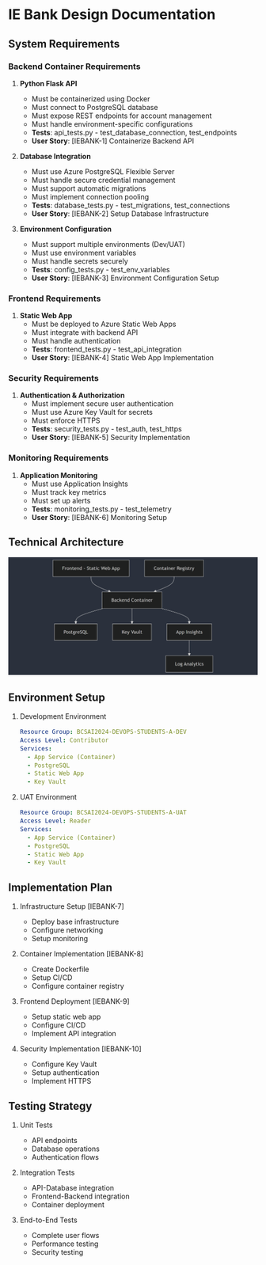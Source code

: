 # IE Bank Design Documentation

## System Requirements

### Backend Container Requirements
1. **Python Flask API**
   - Must be containerized using Docker
   - Must connect to PostgreSQL database
   - Must expose REST endpoints for account management
   - Must handle environment-specific configurations
   - **Tests**: api_tests.py - test_database_connection, test_endpoints
   - **User Story**: [IEBANK-1] Containerize Backend API

2. **Database Integration**
   - Must use Azure PostgreSQL Flexible Server
   - Must handle secure credential management
   - Must support automatic migrations
   - Must implement connection pooling
   - **Tests**: database_tests.py - test_migrations, test_connections
   - **User Story**: [IEBANK-2] Setup Database Infrastructure

3. **Environment Configuration**
   - Must support multiple environments (Dev/UAT)
   - Must use environment variables
   - Must handle secrets securely
   - **Tests**: config_tests.py - test_env_variables
   - **User Story**: [IEBANK-3] Environment Configuration Setup

### Frontend Requirements
1. **Static Web App**
   - Must be deployed to Azure Static Web Apps
   - Must integrate with backend API
   - Must handle authentication
   - **Tests**: frontend_tests.py - test_api_integration
   - **User Story**: [IEBANK-4] Static Web App Implementation

### Security Requirements
1. **Authentication & Authorization**
   - Must implement secure user authentication
   - Must use Azure Key Vault for secrets
   - Must enforce HTTPS
   - **Tests**: security_tests.py - test_auth, test_https
   - **User Story**: [IEBANK-5] Security Implementation

### Monitoring Requirements
1. **Application Monitoring**
   - Must use Application Insights
   - Must track key metrics
   - Must set up alerts
   - **Tests**: monitoring_tests.py - test_telemetry
   - **User Story**: [IEBANK-6] Monitoring Setup

## Technical Architecture
![Alt text](./images/technical_architecture.png)

## Environment Setup
1. Development Environment
   ```yaml
   Resource Group: BCSAI2024-DEVOPS-STUDENTS-A-DEV
   Access Level: Contributor
   Services:
     - App Service (Container)
     - PostgreSQL
     - Static Web App
     - Key Vault
   ```

2. UAT Environment
   ```yaml
   Resource Group: BCSAI2024-DEVOPS-STUDENTS-A-UAT
   Access Level: Reader
   Services:
     - App Service (Container)
     - PostgreSQL
     - Static Web App
     - Key Vault
   ```

## Implementation Plan
1. Infrastructure Setup [IEBANK-7]
   - Deploy base infrastructure
   - Configure networking
   - Setup monitoring

2. Container Implementation [IEBANK-8]
   - Create Dockerfile
   - Setup CI/CD
   - Configure container registry

3. Frontend Deployment [IEBANK-9]
   - Setup static web app
   - Configure CI/CD
   - Implement API integration

4. Security Implementation [IEBANK-10]
   - Configure Key Vault
   - Setup authentication
   - Implement HTTPS

## Testing Strategy
1. Unit Tests
   - API endpoints
   - Database operations
   - Authentication flows

2. Integration Tests
   - API-Database integration
   - Frontend-Backend integration
   - Container deployment

3. End-to-End Tests
   - Complete user flows
   - Performance testing
   - Security testing
